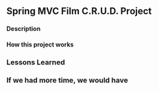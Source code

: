 ## Spring MVC Film C.R.U.D. Project

#### Description

#### How this project works

### Lessons Learned

### If we had more time, we would have

